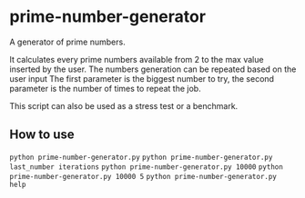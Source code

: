 # prime-number-generator
A generator of prime numbers.

It calculates every prime numbers available from 2 to the max value inserted by the user.
The numbers generation can be repeated based on the user input
The first parameter is the biggest number to try, the second parameter is the number of times to repeat the job.

This script can also be used as a stress test or a benchmark.

## How to use

`python prime-number-generator.py`
`python prime-number-generator.py last_number iterations`
`python prime-number-generator.py 10000`
`python prime-number-generator.py 10000 5`
`python prime-number-generator.py help`